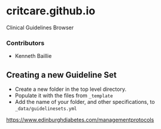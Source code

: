 # critcare.github.io

Clinical Guidelines Browser

### Contributors

- Kenneth Baillie


## Creating a new Guideline Set

- Create a new folder in the top level directory.
- Populate it with the files from `_template`
- Add the name of your folder, and other specifications, to `_data/guidelinesets.yml`








https://www.edinburghdiabetes.com/managementprotocols

